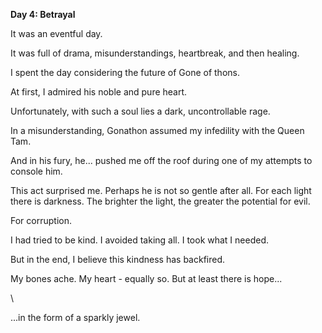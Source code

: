 <!-- title: Shiori's Journal Entry: Day 4 -->

**Day 4: Betrayal**

It was an eventful day.

It was full of drama, misunderstandings, heartbreak, and then healing.

I spent the day considering the future of Gone of thons.

At first, I admired his noble and pure heart.

Unfortunately, with such a soul lies a dark, uncontrollable rage.

In a misunderstanding, Gonathon assumed my infedility with the Queen Tam.

And in his fury, he... pushed me off the roof during one of my attempts to console him.

This act surprised me. Perhaps he is not so gentle after all. For each light there is darkness.
The brighter the light, the greater the potential for evil.

For corruption.

I had tried to be kind.
I avoided taking all.
I took what I needed.

But in the end, I believe this kindness has backfired.

My bones ache. My heart - equally so.
But at least there is hope...

\

...in the form of a sparkly jewel.
